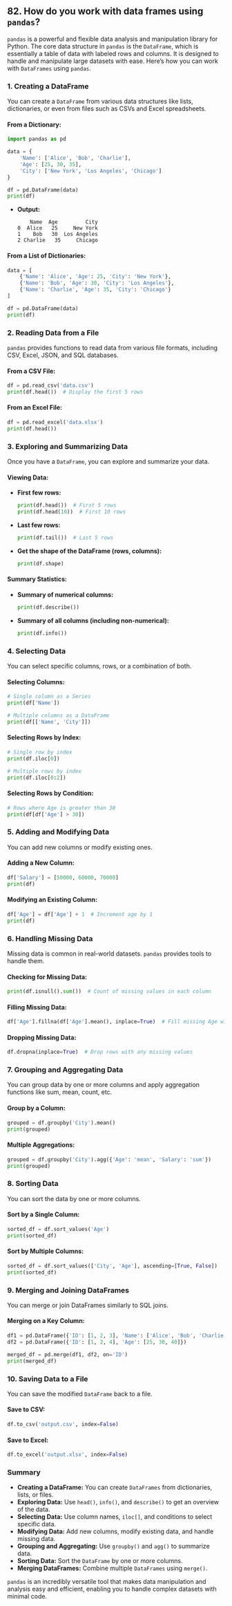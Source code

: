 ## 82. How do you work with data frames using `pandas`?


`pandas` is a powerful and flexible data analysis and manipulation library for Python. The core data structure in `pandas` is the `DataFrame`, which is essentially a table of data with labeled rows and columns. It is designed to handle and manipulate large datasets with ease. Here’s how you can work with `DataFrames` using `pandas`.

### 1. **Creating a DataFrame**

You can create a `DataFrame` from various data structures like lists, dictionaries, or even from files such as CSVs and Excel spreadsheets.

#### **From a Dictionary:**
```python
import pandas as pd

data = {
    'Name': ['Alice', 'Bob', 'Charlie'],
    'Age': [25, 30, 35],
    'City': ['New York', 'Los Angeles', 'Chicago']
}

df = pd.DataFrame(data)
print(df)
```

- **Output:**
  ```
      Name  Age         City
  0  Alice   25     New York
  1    Bob   30  Los Angeles
  2 Charlie   35     Chicago
  ```

#### **From a List of Dictionaries:**
```python
data = [
    {'Name': 'Alice', 'Age': 25, 'City': 'New York'},
    {'Name': 'Bob', 'Age': 30, 'City': 'Los Angeles'},
    {'Name': 'Charlie', 'Age': 35, 'City': 'Chicago'}
]

df = pd.DataFrame(data)
print(df)
```

### 2. **Reading Data from a File**

`pandas` provides functions to read data from various file formats, including CSV, Excel, JSON, and SQL databases.

#### **From a CSV File:**
```python
df = pd.read_csv('data.csv')
print(df.head())  # Display the first 5 rows
```

#### **From an Excel File:**
```python
df = pd.read_excel('data.xlsx')
print(df.head())
```

### 3. **Exploring and Summarizing Data**

Once you have a `DataFrame`, you can explore and summarize your data.

#### **Viewing Data:**
- **First few rows:**
  ```python
  print(df.head())  # First 5 rows
  print(df.head(10))  # First 10 rows
  ```
- **Last few rows:**
  ```python
  print(df.tail())  # Last 5 rows
  ```
- **Get the shape of the DataFrame (rows, columns):**
  ```python
  print(df.shape)
  ```

#### **Summary Statistics:**
- **Summary of numerical columns:**
  ```python
  print(df.describe())
  ```
- **Summary of all columns (including non-numerical):**
  ```python
  print(df.info())
  ```

### 4. **Selecting Data**

You can select specific columns, rows, or a combination of both.

#### **Selecting Columns:**
```python
# Single column as a Series
print(df['Name'])

# Multiple columns as a DataFrame
print(df[['Name', 'City']])
```

#### **Selecting Rows by Index:**
```python
# Single row by index
print(df.iloc[0])

# Multiple rows by index
print(df.iloc[0:2])
```

#### **Selecting Rows by Condition:**
```python
# Rows where Age is greater than 30
print(df[df['Age'] > 30])
```

### 5. **Adding and Modifying Data**

You can add new columns or modify existing ones.

#### **Adding a New Column:**
```python
df['Salary'] = [50000, 60000, 70000]
print(df)
```

#### **Modifying an Existing Column:**
```python
df['Age'] = df['Age'] + 1  # Increment age by 1
print(df)
```

### 6. **Handling Missing Data**

Missing data is common in real-world datasets. `pandas` provides tools to handle them.

#### **Checking for Missing Data:**
```python
print(df.isnull().sum())  # Count of missing values in each column
```

#### **Filling Missing Data:**
```python
df['Age'].fillna(df['Age'].mean(), inplace=True)  # Fill missing Age with the mean
```

#### **Dropping Missing Data:**
```python
df.dropna(inplace=True)  # Drop rows with any missing values
```

### 7. **Grouping and Aggregating Data**

You can group data by one or more columns and apply aggregation functions like sum, mean, count, etc.

#### **Group by a Column:**
```python
grouped = df.groupby('City').mean()
print(grouped)
```

#### **Multiple Aggregations:**
```python
grouped = df.groupby('City').agg({'Age': 'mean', 'Salary': 'sum'})
print(grouped)
```

### 8. **Sorting Data**

You can sort the data by one or more columns.

#### **Sort by a Single Column:**
```python
sorted_df = df.sort_values('Age')
print(sorted_df)
```

#### **Sort by Multiple Columns:**
```python
sorted_df = df.sort_values(['City', 'Age'], ascending=[True, False])
print(sorted_df)
```

### 9. **Merging and Joining DataFrames**

You can merge or join DataFrames similarly to SQL joins.

#### **Merging on a Key Column:**
```python
df1 = pd.DataFrame({'ID': [1, 2, 3], 'Name': ['Alice', 'Bob', 'Charlie']})
df2 = pd.DataFrame({'ID': [1, 2, 4], 'Age': [25, 30, 40]})

merged_df = pd.merge(df1, df2, on='ID')
print(merged_df)
```

### 10. **Saving Data to a File**

You can save the modified `DataFrame` back to a file.

#### **Save to CSV:**
```python
df.to_csv('output.csv', index=False)
```

#### **Save to Excel:**
```python
df.to_excel('output.xlsx', index=False)
```

### Summary

- **Creating a DataFrame:** You can create `DataFrames` from dictionaries, lists, or files.
- **Exploring Data:** Use `head()`, `info()`, and `describe()` to get an overview of the data.
- **Selecting Data:** Use column names, `iloc[]`, and conditions to select specific data.
- **Modifying Data:** Add new columns, modify existing data, and handle missing data.
- **Grouping and Aggregating:** Use `groupby()` and `agg()` to summarize data.
- **Sorting Data:** Sort the `DataFrame` by one or more columns.
- **Merging DataFrames:** Combine multiple `DataFrames` using `merge()`.

`pandas` is an incredibly versatile tool that makes data manipulation and analysis easy and efficient, enabling you to handle complex datasets with minimal code.